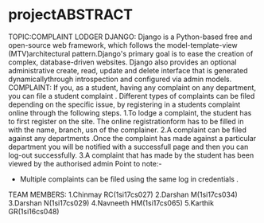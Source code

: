 # projectABSTRACT
TOPIC:COMPLAINT LODGER
DJANGO:
Django is a Python-based free and open-source web framework,
which follows the model-template-view (MTV)architectural
pattern.Django's primary goal is to ease the creation of
complex, database-driven websites. Django also provides an
optional administrative create, read, update and delete
interface that is generated dynamicallythrough introspection
and configured via admin models.
COMPLAINT:
If you, as a student, having any complaint on any department,
you can file a student complaint . Different types of complaints
can be filed depending on the specific issue, by registering in
a students complaint online through the following steps.
1.To lodge a complaint, the student has to first register on the
site. The online registrationform has to be filled in with the
name, branch, usn of the complainer.
2.A complaint can be filed against any departments .Once the
complaint has made against a particular department you will be
notified with a successfull page and then you can log-out
successfully.
3.A complaint that has made by the student has been viewed by
the authorised admin
Point to note:-
* Multiple complaints can be filed using the same log in
credentials .





TEAM MEMBERS:
1.Chinmay RC(1si17cs027)
2.Darshan M(1si17cs034)
3.Darshan N(1si17cs029)
4.Navneeth HM(1si17cs065)
5.Karthik GR(1si16cs048)
